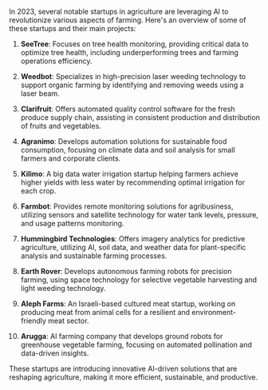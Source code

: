 In 2023, several notable startups in agriculture are leveraging AI to revolutionize various aspects of farming. Here's an overview of some of these startups and their main projects:

1. **SeeTree**: Focuses on tree health monitoring, providing critical data to optimize tree health, including underperforming trees and farming operations efficiency.

2. **Weedbot**: Specializes in high-precision laser weeding technology to support organic farming by identifying and removing weeds using a laser beam.

3. **Clarifruit**: Offers automated quality control software for the fresh produce supply chain, assisting in consistent production and distribution of fruits and vegetables.

4. **Agranimo**: Develops automation solutions for sustainable food consumption, focusing on climate data and soil analysis for small farmers and corporate clients.

5. **Kilimo**: A big data water irrigation startup helping farmers achieve higher yields with less water by recommending optimal irrigation for each crop.

6. **Farmbot**: Provides remote monitoring solutions for agribusiness, utilizing sensors and satellite technology for water tank levels, pressure, and usage patterns monitoring.

7. **Hummingbird Technologies**: Offers imagery analytics for predictive agriculture, utilizing AI, soil data, and weather data for plant-specific analysis and sustainable farming processes.

8. **Earth Rover**: Develops autonomous farming robots for precision farming, using space technology for selective vegetable harvesting and light weeding technology.

9. **Aleph Farms**: An Israeli-based cultured meat startup, working on producing meat from animal cells for a resilient and environment-friendly meat sector.

10. **Arugga**: AI farming company that develops ground robots for greenhouse vegetable farming, focusing on automated pollination and data-driven insights.

These startups are introducing innovative AI-driven solutions that are reshaping agriculture, making it more efficient, sustainable, and productive. 